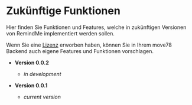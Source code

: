 # Zukünftige Funktionen

Hier finden Sie Funktionen und Features, welche in zukünftigen
Versionen von RemindMe implementiert werden sollen.

Wenn Sie eine [Lizenz](license.md) erworben haben, können Sie 
in Ihrem move78 Backend auch eigene Features und Funktionen vorschlagen.

- **Version 0.0.2**
    - *in development*
    
- **Version 0.0.1**
    - *current version*